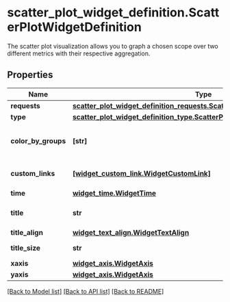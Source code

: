 # scatter_plot_widget_definition.ScatterPlotWidgetDefinition

The scatter plot visualization allows you to graph a chosen scope over two different metrics with their respective aggregation.
## Properties
Name | Type | Description | Notes
------------ | ------------- | ------------- | -------------
**requests** | [**scatter_plot_widget_definition_requests.ScatterPlotWidgetDefinitionRequests**](ScatterPlotWidgetDefinitionRequests.md) |  | 
**type** | [**scatter_plot_widget_definition_type.ScatterPlotWidgetDefinitionType**](ScatterPlotWidgetDefinitionType.md) |  | 
**color_by_groups** | **[str]** | List of groups used for colors. | [optional] 
**custom_links** | [**[widget_custom_link.WidgetCustomLink]**](WidgetCustomLink.md) | List of custom links. | [optional] 
**time** | [**widget_time.WidgetTime**](WidgetTime.md) |  | [optional] 
**title** | **str** | Title of your widget. | [optional] 
**title_align** | [**widget_text_align.WidgetTextAlign**](WidgetTextAlign.md) |  | [optional] 
**title_size** | **str** | Size of the title. | [optional] 
**xaxis** | [**widget_axis.WidgetAxis**](WidgetAxis.md) |  | [optional] 
**yaxis** | [**widget_axis.WidgetAxis**](WidgetAxis.md) |  | [optional] 

[[Back to Model list]](README.md#documentation-for-models) [[Back to API list]](README.md#documentation-for-api-endpoints) [[Back to README]](README.md)



